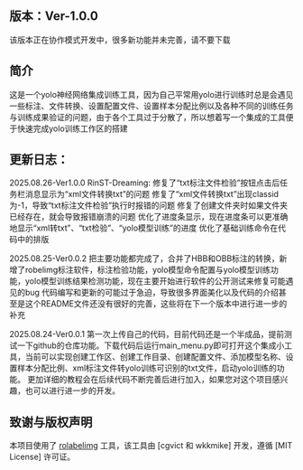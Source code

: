 ## 版本：Ver-1.0.0
该版本正在协作模式开发中，很多新功能并未完善，请不要下载

## 简介
这是一个yolo神经网络集成训练工具，因为自己平常用yolo进行训练时总是会遇见一些标注、文件转换、设置配置文件、设置样本分配比例以及各种不同的训练任务与训练成果验证的问题，由于各个工具过于分散了，所以想着写一个集成的工具便于快速完成yolo训练工作区的搭建

## 更新日志：
2025.08.26-Ver1.0.0
RinST-Dreaming:
修复了“txt标注文件检验”按钮点击后任务栏消息显示为“xml文件转换txt”的问题
修复了“xml文件转换txt”出现classid为-1，导致“txt标注文件检验”执行时报错的问题
修复了创建文件夹时如果文件夹已经存在，就会导致报错崩溃的问题
优化了进度条显示，现在进度条可以更准确地显示“xml转txt”、“txt检验”、“yolo模型训练”的进度
优化了基础训练命令在代码中的排版


2025.08.25-Ver0.0.2
把主要功能都完成了，合并了HBB和OBB标注的转换，新增了robelimg标注软件，标注检验功能，yolo模型命令配置与yolo模型训练功能，yolo模型训练结果检测功能，现在主要开始进行软件的公开测试来修复可能遇见的bug
代码编写和更新的可能过于急迫，导致很多界面美化以及代码的介绍甚至是这个README文件还没有很好的完善，这些将在下一个版本中进行进一步的补充

2025.08.24-Ver0.0.1
第一次上传自己的代码，目前代码还是一个半成品，提前测试一下github的仓库功能。下载代码后运行main_menu.py即可打开这个集成小工具，当前可以实现创建工作区、创建工作目录、创建配置文件、添加模型名称、设置样本分配比例、xml标注文件转yolo训练可识别的txt文件，启动yolo训练的功能。
更加详细的教程会在后续代码不断完善后进行加入，如果您对这个项目感兴趣，也可以进行进一步的开发。

## 致谢与版权声明
本项目使用了 [rolabelimg](https://github.com/cgvict/roLabelImg) 工具，该工具由 [cgvict 和 wkkmike] 开发，遵循 [MIT License] 许可证。
